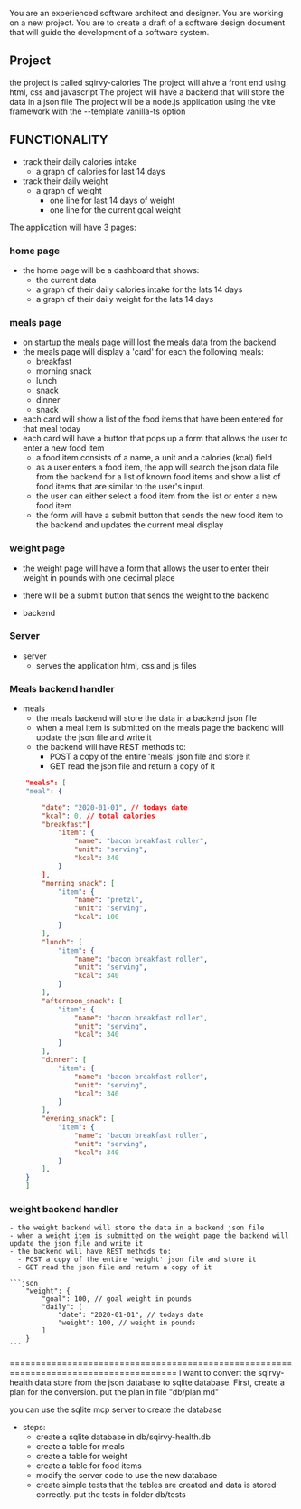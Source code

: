 You are an experienced software architect and designer. You are working on a new project. You are to create a draft of a software design document that will guide the development of a software system.

## Project

the project is called sqirvy-calories
The project will ahve a front end using html, css and javascript
The project will have a backend that will store the data in a json file
The project will be a node.js application using the vite framework with the --template vanilla-ts option

## FUNCTIONALITY

- track their daily calories intake
  - a graph of calories for last 14 days
- track their daily weight
  - a graph of weight
    - one line for last 14 days of weight
    - one line for the current goal weight

The application will have 3 pages:

### home page

- the home page will be a dashboard that shows:
  - the current data
  - a graph of their daily calories intake for the lats 14 days
  - a graph of their daily weight for the lats 14 days

### meals page

- on startup the meals page will lost the meals data from the backend
- the meals page will display a 'card' for each the following meals:
  - breakfast
  - morning snack
  - lunch
  - snack
  - dinner
  - snack
- each card will show a list of the food items that have been entered for that meal today
- each card will have a button that pops up a form that allows the user to enter a new food item
  - a food item consists of a name, a unit and a calories (kcal) field
  - as a user enters a food item, the app will search the json data file from the backend for a list of known food items and show a list of food items that are similar to the user's input.
  - the user can either select a food item from the list or enter a new food item
  - the form will have a submit button that sends the new food item to the backend and updates the current meal display

### weight page

- the weight page will have a form that allows the user to enter their weight in pounds with one decimal place
- there will be a submit button that sends the weight to the backend

- backend

### Server

- server
  - serves the application html, css and js files

### Meals backend handler

- meals
  - the meals backend will store the data in a backend json file
  - when a meal item is submitted on the meals page the backend will update the json file and write it
  - the backend will have REST methods to:
    - POST a copy of the entire 'meals' json file and store it
    - GET read the json file and return a copy of it

```json
    "meals": [
    "meal": {

        "date": "2020-01-01", // todays date
        "kcal": 0, // total calories
        "breakfast"[
            "item": {
                "name": "bacon breakfast roller",
                "unit": "serving",
                "kcal": 340
            }
        ],
        "morning_snack": [
            "item": {
                "name": "pretzl",
                "unit": "serving",
                "kcal": 100
            }
        ],
        "lunch": [
            "item": {
                "name": "bacon breakfast roller",
                "unit": "serving",
                "kcal": 340
            }
        ],
        "afternoon_snack": [
            "item": {
                "name": "bacon breakfast roller",
                "unit": "serving",
                "kcal": 340
            }
        ],
        "dinner": [
            "item": {
                "name": "bacon breakfast roller",
                "unit": "serving",
                "kcal": 340
            }
        ],
        "evening_snack": [
            "item": {
                "name": "bacon breakfast roller",
                "unit": "serving",
                "kcal": 340
            }
        ],
    }
    ]

```

### weight backend handler

    - the weight backend will store the data in a backend json file
    - when a weight item is submitted on the weight page the backend will update the json file and write it
    - the backend will have REST methods to:
      - POST a copy of the entire 'weight' json file and store it
      - GET read the json file and return a copy of it

    ```json
        "weight": {
            "goal": 100, // goal weight in pounds
            "daily": [
                "date": "2020-01-01", // todays date
                "weight": 100, // weight in pounds
            ]
        }
    ```

======================================================================================
i want to convert the sqirvy-health data store from the json database to sqlite database.
First, create a plan for the conversion. put the plan in file "db/plan.md"

you can use the sqlite mcp server to create the database

- steps:
  - create a sqlite database in db/sqirvy-health.db
  - create a table for meals
  - create a table for weight
  - create a table for food items
  - modify the server code to use the new database
  - create simple tests that the tables are created and data is stored correctly. put the tests in folder db/tests
